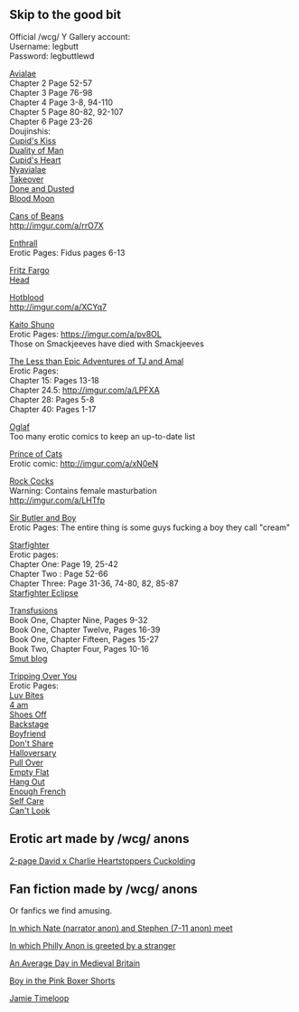 ## Skip to the good bit

Official /wcg/ Y Gallery account:\
Username: legbutt\
Password: legbuttlewd

[Avialae](http://avialae.smackjeeves.com/)\
Chapter 2 Page 52-57\
Chapter 3 Page 76-98\
Chapter 4 Page 3-8, 94-110\
Chapter 5 Page 80-82, 92-107\
Chapter 6 Page 23-26\
Doujinshis:\
[Cupid's Kiss](https://imgur.com/a/P0dd5I5)\
[Duality of Man](https://imgur.com/a/gXQ5YSl)\
[Cupid's Heart](https://imgur.com/a/qlNLv2b)\
[Nyavialae](https://imgur.com/a/Hh8gHEh)\
[Takeover](https://imgur.com/a/gcYqCla)\
[Done and Dusted](https://imgur.com/a/DMLACn3)\
[Blood Moon](https://imgur.com/a/bynIfwe)

[Cans of Beans](http://www.cansofbeans.com)\
http://imgur.com/a/rrO7X

[Enthrall](http://enthrall.smackjeeves.com/)\
Erotic Pages: Fidus pages 6-13

[Fritz Fargo](http://fritzfargo.com/)\
[Head](http://www.mediafire.com/download/zmqog7owq5apd94)

[Hotblood](http://hotbloodcomic.com/)\
http://imgur.com/a/XCYq7

[Kaito Shuno](http://kaitoshuno.com/)\
Erotic Pages: https://imgur.com/a/pv8OL \
Those on Smackjeeves have died with Smackjeeves

[The Less than Epic Adventures of TJ and Amal](http://www.tjandamal.com/)\
Erotic Pages:\
Chapter 15: Pages 13-18\
Chapter 24.5: http://imgur.com/a/LPFXA \
Chapter 28: Pages 5-8\
Chapter 40: Pages 1-17

[Oglaf](http://oglaf.com/archive/)\
Too many erotic comics to keep an up-to-date list

[Prince of Cats](http://princeofcatscomic.com/)\
Erotic comic: http://imgur.com/a/xN0eN

[Rock Cocks](http://www.therockcocks.com/)\
Warning: Contains female masturbation\
http://imgur.com/a/LHTfp

[Sir Butler and Boy](http://www.discordcomics.com/comic/sir-butler-and-boy-a-cream-tea-page-1/)\
Erotic Pages: The entire thing is some guys fucking a boy they call "cream"

[Starfighter](https://starfightercomic.com/)\
Erotic pages:\
Chapter One: Page 19, 25-42\
Chapter Two : Page 52-66\
Chapter Three: Page 31-36, 74-80, 82, 85-87\
[Starfighter Eclipse](http://imgur.com/a/ATMwj#31)

[Transfusions](https://transfusionscomic.com)\
Book One, Chapter Nine, Pages 9-32\
Book One, Chapter Twelve, Pages 16-39\
Book One, Chapter Fifteen, Pages 15-27\
Book Two, Chapter Four, Pages 10-16\
[Smut blog](http://nnsmut.tumblr.com)

[Tripping Over You](http://trippingoveryou.com/)\
Erotic Pages:\
[Luv Bites](https://imgur.com/a/gfIKr)\
[4 am](https://imgur.com/a/zTFkO)\
[Shoes Off](https://imgur.com/a/Gdol8)\
[Backstage](https://imgur.com/a/6HdQv)\
[Boyfriend](https://imgur.com/a/xZwzZ)\
[Don't Share](https://imgur.com/a/XnvIS)\
[Halloversary](https://imgur.com/a/6fgel)\
[Pull Over](https://imgur.com/a/b06ZL)\
[Empty Flat](https://imgur.com/a/nfyLJ)\
[Hang Out](https://imgur.com/a/8ERQo)\
[Enough French](https://imgur.com/a/CyzKU)\
[Self Care](https://imgur.com/a/KnWoZLD)\
[Can't Look](https://imgur.com/a/tztFZfl)

## Erotic art made by /wcg/ anons

[2-page David x Charlie Heartstoppers Cuckolding](https://imgur.com/a/9T9bKMg)

## Fan fiction made by /wcg/ anons

Or fanfics we find amusing.

[In which Nate (narrator anon) and Stephen (7-11 anon) meet](http://pastebin.com/SHvM1Ege)

[In which Philly Anon is greeted by a stranger](http://pastebin.com/vSJZ4vcW)

[An Average Day in Medieval Britain](https://www.youtube.com/watch?v=ASZIgJhwD4g)

[Boy in the Pink Boxer Shorts](http://pastebin.com/mMMDny6z)

[Jamie Timeloop](https://0bin.net/paste/n51cYIVe#ebctAsPTBSd-TtRCrgpjGZ683S4f2T44PpdFA4QP70T)
